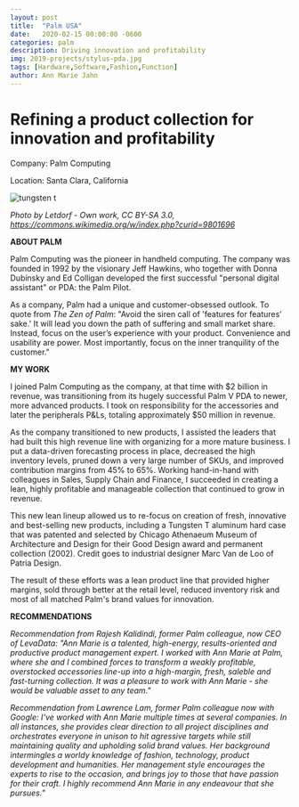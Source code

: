 ```yaml
---
layout: post
title:  "Palm USA"
date:   2020-02-15 00:00:00 -0600
categories: palm
description: Driving innovation and profitability
img: 2019-projects/stylus-pda.jpg
tags: [Hardware,Software,Fashion,Function]
author: Ann Marie Jahn
---
```

# Refining a product collection for innovation and profitability


Company: Palm Computing

Location: Santa Clara, California

![tungsten t](/2019-projects/assets/img/palm_tungstent.jpg)

_Photo by Letdorf - Own work, CC BY-SA 3.0, https://commons.wikimedia.org/w/index.php?curid=9801696_

**ABOUT PALM**

Palm Computing was the pioneer in handheld computing. The company was founded in 1992 by the visionary Jeff Hawkins, who together with Donna Dubinsky and Ed Colligan developed the first successful "personal digital assistant" or PDA: the Palm Pilot.

As a company, Palm had a unique and customer-obsessed outlook. To quote from _The Zen of Palm_: "Avoid the siren call of 'features for features’ sake.' It will lead you down the path of suffering and small market share. Instead, focus on the user’s experience with your product. Convenience and usability are power. Most importantly, focus on the inner tranquility of the customer."

**MY WORK**

I joined Palm Computing as the company, at that time with $2 billion in revenue, was transitioning from its hugely successful Palm V PDA to newer, more advanced products. I took on responsibility for the accessories and later the peripherals P&Ls, totaling approximately $50 million in revenue.

As the company transitioned to new products, I assisted the leaders that had built this high revenue line with organizing for a more mature business. I put a data-driven forecasting process in place, decreased the high inventory levels, pruned down a very large number of SKUs, and improved contribution margins from 45% to 65%. Working hand-in-hand with colleagues in Sales, Supply Chain and Finance, I succeeded in creating a lean, highly profitable and manageable collection that continued to grow in revenue.

This new lean lineup allowed us to re-focus on creation of fresh, innovative and best-selling new products, including a Tungsten T aluminum hard case that was patented and selected by Chicago Athenaeum Museum of Architecture and Design for their Good Design award and permanent collection (2002). Credit goes to industrial designer Marc Van de Loo of Patria Design.

The result of these efforts was a lean product line that provided higher margins, sold through better at the retail level, reduced inventory risk and most of all matched Palm's brand values for innovation.

**RECOMMENDATIONS**

_Recommendation from Rajesh Kalidindi, former Palm colleague, now CEO of LevaData: "Ann Marie is a talented, high-energy, results-oriented and productive product management expert. I worked with Ann Marie at Palm, where she and I combined forces to transform a weakly profitable, overstocked accessories line-up into a high-margin, fresh, saleble and fast-turning collection. It was a pleasure to work with Ann Marie - she would be valuable asset to any team."_

_Recommendation from Lawrence Lam, former Palm colleague now with Google: I've worked with Ann Marie multiple times at several companies. In all instances, she provides clear direction to all project disciplines and orchestrates everyone in unison to hit agressive targets while still maintaining quality and upholding solid brand values. Her background intermingles a worldy knowledge of fashion, technology, product development and humanities. Her management style encourages the experts to rise to the occasion, and brings joy to those that have passion for their craft. I highly recommend Ann Marie in any endeavour that she pursues."_